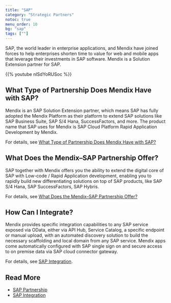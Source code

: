 ```yaml
---
title: "SAP"
category: "Strategic Partners"
notoc: true
menu_order: 10
bg: "sap"
tags: [""]
---
```


SAP, the world leader in enterprise applications, and Mendix have joined forces to help enterprises shorten time to value for web and mobile apps that leverage their investments in SAP software. Mendix is a Solution Extension partner for SAP. 

{{% youtube nlSdYoRUSoc %}}

## What Type of Partnership Does Mendix Have with SAP?

Mendix is an SAP Solution Extension partner, which means SAP has fully adopted the Mendix Platform as their platform to extend SAP solutions like SAP Business Suite, SAP S/4 Hana, SuccessFactors, and more. The product name that SAP uses for Mendix is SAP Cloud Platform Rapid Application Development by Mendix. 

For details, see [What Type of Partnership Does Mendix Have with SAP?](sap-overview#sap-partnership-type)

## What Does the Mendix–SAP Partnership Offer?

SAP together with Mendix offers you the ability to extend the digital core of SAP with Low-code / Rapid Application development, enabling you to rapidly build new differentiating solutions on top of SAP products, like SAP S/4 Hana, SAP SuccessFactors, SAP Hybris. 

For details, see [What Does the Mendix–SAP Partnership Offer?](sap-overview#sap-partnership-offer)

## How Can I Integrate?

Mendix provides specific integration capabilities to any SAP service exposed via OData, either via API Hub, Service Catalog, a specific endpoint or manual upload, with an automated discovery solution to build the necessary scaffolding and local domain from any SAP service. Mendix apps come automatically configured with SAP single sign on and secure access to on premise data via SAP cloud connector gateway.

For details, see [SAP Integration](sap-integration).

## Read More

* [SAP Partnership](sap-overview)
* [SAP Integration](sap-integration)
